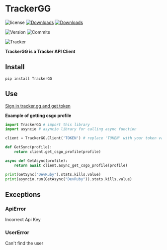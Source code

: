 # TrackerGG



![license](https://img.shields.io/github/license/Dev-Ruby/TrackerGG)
[![Downloads](https://static.pepy.tech/badge/trackergg)](https://pepy.tech/project/trackergg)
[![Downloads](https://static.pepy.tech/badge/trackergg/month)](https://pepy.tech/project/trackergg)

![Version](https://img.shields.io/pypi/v/TrackerGG)
![Commits](https://img.shields.io/github/commit-activity/m/dev-ruby/TrackerGG)

![Tracker](https://static1-fr.millenium.gg/articles/9/34/23/09/@/1117224-111-article_m-1.jpg)

**TrackerGG is a Tracker API Client**

## Install

```pip install TrackerGG```


## Use

[Sign in tracker.gg and get token](https://tracker.gg/developers)

**Example of getting csgo profile**
```py
import TrackerGG # import this library
import asyncio # asyncio library for calling async function

client = TrackerGG.Client('TOKEN') # replace 'TOKEN' with your token value.

def GetSync(profile):
    return client.get_csgo_profile(profile)

async def GetAsync(profile):
    return await client.async_get_csgo_profile(profile)

print(GetSync("DevRuby").stats.kills.value)
print(asyncio.run(GetAsync("DevRuby")).stats.kills.value)

```

## Exceptions
### ApiError
Incorrect Api Key
### UserError
Can't find the user
